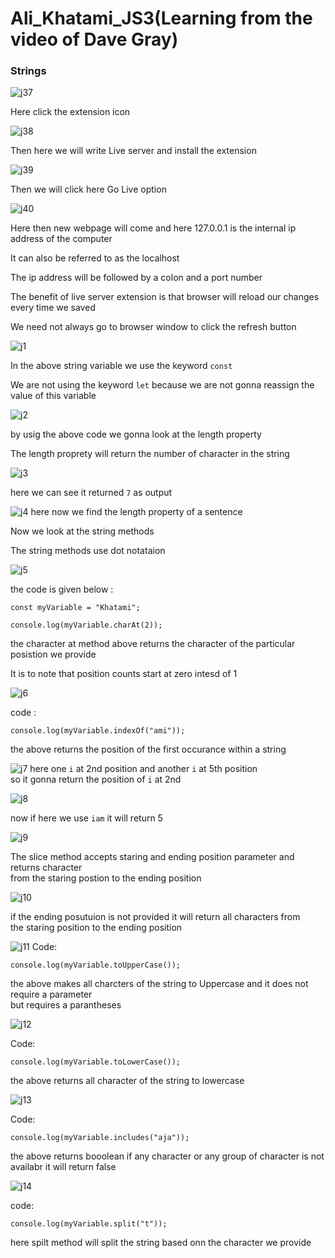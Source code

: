 # Ali_Khatami_JS3(Learning from the video of Dave Gray)

### Strings

![j37](https://github.com/C191068/Ali_Khatami_JS3/assets/89090776/a5240516-ca64-406d-a916-8c7d89997db2)

Here click the extension icon <br>

![j38](https://github.com/C191068/Ali_Khatami_JS3/assets/89090776/87e44c40-4fc3-437b-bf64-3f438d8fbc73)

Then here we will write Live server and install the extension <br>

![j39](https://github.com/C191068/Ali_Khatami_JS3/assets/89090776/3c8d5cd1-66ef-4f9f-9c55-4fbea185ef92)

Then we will click here Go Live option <br>

![j40](https://github.com/C191068/Ali_Khatami_JS3/assets/89090776/ec7d64b5-5506-46a3-938f-5531383240b7)

Here then new webpage will come and here 127.0.0.1 is the internal ip address of the computer <br>

It can also be referred to as the localhost <br>

The ip address will be followed by a colon and a port number <br>

The benefit of live server extension is that browser will reload our changes every time we saved <br>

We need not always go to browser window to click the refresh button <br>


![j1](https://github.com/C191068/Ali_Khatami_JS3/assets/89090776/374335aa-1ec0-40d4-9473-9f6c6d85f997)

In the above string variable we use the keyword ```const``` <br>

We are not using the keyword ```let``` because we are not gonna reassign the <br>
value of this variable <br>

![j2](https://github.com/C191068/Ali_Khatami_JS3/assets/89090776/78eeabb5-d07e-4eee-92a7-29010c1f1ffd)

by usig the above code we gonna look at the length property <br>

The length proprety will return the number of character in the string <br>

![j3](https://github.com/C191068/Ali_Khatami_JS3/assets/89090776/5d168ae6-789e-4ba2-b8ba-3f6079cdc802)


here we can see it returned ```7``` as output <br>

![j4](https://github.com/C191068/Ali_Khatami_JS3/assets/89090776/7224e476-6e31-484a-a461-6cde22c939c4)
 here now we find the length property of a sentence 

 Now we look at the string methods <br>

 
The string methods use dot notataion <br>


![j5](https://github.com/C191068/Ali_Khatami_JS3/assets/89090776/ffe4b5c8-13a7-40bc-92d0-d76029ceb824)

the code is given below :

```
const myVariable = "Khatami";

console.log(myVariable.charAt(2));

```

the character at method above returns the character of the particular posistion we provide <br>


It is to note that position counts start at zero intesd of 1 <br>


![j6](https://github.com/C191068/Ali_Khatami_JS3/assets/89090776/a1fc19a0-bc5f-4eec-ad2f-299fb7e034fb)

code :
```
console.log(myVariable.indexOf("ami"));

```

the above returns the position of the first occurance within a string <br>


![j7](https://github.com/C191068/Ali_Khatami_JS3/assets/89090776/89c03891-b66c-4b6f-96f4-1f430dd581be)
here one ```i``` at 2nd position and another ```i``` at 5th position<br>
so it gonna return the position of ```i``` at 2nd <br>

![j8](https://github.com/C191068/Ali_Khatami_JS3/assets/89090776/d59e211c-113e-49a2-bef2-2340e984ffee)

now if here we use ```iam``` it will return 5 <br>






![j9](https://github.com/C191068/Ali_Khatami_JS3/assets/89090776/92130140-921c-490b-8ead-86fafe5bccba)


The slice method accepts staring and ending position parameter and returns character <br>
from the staring postion to the ending position <br>

![j10](https://github.com/C191068/Ali_Khatami_JS3/assets/89090776/80fcdd44-fd25-4d24-8170-a7c50442f2f4)

if the ending posutuion is not provided it will return all characters from <br>
the staring position to the ending position <br>

![j11](https://github.com/C191068/Ali_Khatami_JS3/assets/89090776/d25fb012-7b96-4387-89a2-ec8e432a8eb0)
Code:
```
console.log(myVariable.toUpperCase());

```

the above makes  all charcters of the string to Uppercase and it does not require  a parameter <br>
but requires a parantheses <br>


![j12](https://github.com/C191068/Ali_Khatami_JS3/assets/89090776/9a004dc9-a838-4c1d-9cc7-464242304227)

Code:
```
console.log(myVariable.toLowerCase());

```
the above returns all character of the string to lowercase <br>


![j13](https://github.com/C191068/Ali_Khatami_JS3/assets/89090776/57b44b48-9cf7-4890-84d0-de8a371962ca)

Code:

```
console.log(myVariable.includes("aja"));

```

the above returns booolean if any character or any  group of character is not availabr it will return false <br>


![j14](https://github.com/C191068/Ali_Khatami_JS3/assets/89090776/5da9396d-a4f5-422a-a56d-1d0fb8698d1a)

code:

```
console.log(myVariable.split("t"));

```
here spilt method will split the string based onn the character we provide <br>
















